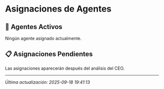 # Asignaciones de Agentes

## 👥 Agentes Activos
Ningún agente asignado actualmente.

## 📋 Asignaciones Pendientes
Las asignaciones aparecerán después del análisis del CEO.

---
*Última actualización: 2025-09-18 19:41:13*
